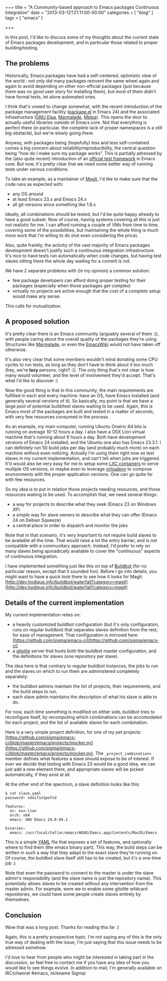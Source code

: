 +++
title = "A Community-based approach to Emacs packages Continuous Integration"
date = "2013-03-12T21:11:00-00:00"
categories = [ "blog" ]
tags = [ "emacs" ]

+++

In this post, I'd like to discuss some of my thoughts about the current state
of Emacs packages development, and in particular those related to proper
building/testing.

## The problems

Historically, Emacs packages have had a self-centered, optimistic view of the
world : not only did many packages reinvent the same wheel again and again to
avoid depending on other non-official packages (just because there was no good
user story for installing them), but most of them didn't have formal tests, let
alone automated ones.

I think that's vowed to change somewhat, with the recent introduction of the
package management facility
([package.el](http://repo.or.cz/w/emacs.git/blob_plain/HEAD:/lisp/emacs-lisp/package.el)
in Emacs 24) and the associated infrastructure
([GNU Elpa](http://elpa.gnu.org/), [Marmalade](http://marmalade-repo.org/),
[Melpa](http://melpa.milkbox.net/)). This opens the door to actually useful
libraries outside of Emacs core. Not that everything is perfect there (in
particular, the complete lack of proper namespaces is a still big obstacle),
but we're slowly going there.

Anyway, with packages being (hopefully) less and less self-contained comes
a big concern about reliability/reproducibility, the central question being
"how do I make sure my package works". This is partially adressed by the (also
quite recent) introduction of an
[official test framework](http://www.emacswiki.org/emacs/ErtTestLibrary) in
Emacs core.  But now, it's pretty clear that we need some better way of running
tests under various conditions.

To take an example, as a maintainer of [Magit](http://magit.github.com/magit/),
I'd like to make sure that the code runs as expected with:

*  any OS around
*  at least Emacs 23.x and Emacs 24.x
*  all git versions since something like 1.6.x

Ideally, all combinations should be tested, but I'd be quite happy already to
have a good subset.  Now of course, having systems covering all this is just
not realistic for me. I can afford running a couple of VMs from time to time,
covering some of the possibilities, but maintaining the whole thing is much
more work that I'm willing to do (not even considering the price).

Also, quite frankly, the activity of the vast majority of Emacs packages
development doesn't justify such a continuous integration infrastructure.
It's nice to have tests run automatically when code changes, but having test
slaves sitting there the whole day waiting for a commit is not.

We have 2 separate problems with (in my opinion) a common solution:

*  few package developers can afford doing proper testing for their packages
   (especially when those packages get complex)
*  virtually no projects are active enough that the cost of a complete setup
   would make any sense.

This calls for mutualization.

## A proposed solution

It's pretty clear there is an Emacs community (arguably several of them :)),
with people caring about the overall quality of the packages they're using.
Structures like [Marmalade](http://marmalade-repo.org/), or even the
[EmacsWiki](http://www.emacswiki.org) would not have taken off otherwise.

It's also very clear that some members wouldn't mind donating some CPU cycles
to run tests, as long as they don't have to think about it too much (hey, we're
**lazy** persons, right? :)). The only thing that's not clear is how many would
volunteer, and the level of involvement they'd accept. That's what I'd like to
discover :)

Now the good thing is that in this community, the main requirements are
fulfilled in each and every machine: have an OS, have Emacs installed (and
generally several versions of it). So basically, my point is that we have
a large pool of potential build/test slaves waiting to be used.  Again, this is
Emacs most of the packages are built and tested in a matter of seconds, with
very few resources consumed in the process.

As an example, my main computer, running Ubuntu Oneiric 64 bits is running on
average 10-12 hours a day. I also have a OSX Lion virtual machine that's
running about 6 hours a day. Both have development versions of Emacs 24
installed, and the Ubuntu one also has Emacs 23.3.1. I can definitely run 50
build jobs per day (and probably much more) on each machine without even
noticing. Actually I'm using them right now as test slaves in my current
implementation, and can't tell when jobs are triggered.  It'd would also be
very easy for me to setup some [LXC containers](http://lxc.teegra.net/) to
serve multiple OS versions, or maybe even to leverage
[virtualenv](http://pypi.python.org/pypi/virtualenv) to compose environments
with the proper application versions. One can go quite far with few resources.

So my idea is to put in relation those projects needing resources, and those
resources waiting to be used. To accomplish that, we need several things:

*  a way for projects to describe what they seek (Emacs 23 on Windows XP)
*  a *simple* way for slave owners to describe what they can offer (Emacs 24 on
   Debian Squeeze)
*  a central place in order to dispatch and monitor the jobs

Note that in that scenario, it's very important to *not* require build slaves
to be available all the time. That would raise a lot the entry barrier, and is
not compatible with a communitary approach. Instead, I'd prefer to rely on many
slaves being sporadically available to cover the "continuous" aspects of
continuous integration.

I have implemented something just like this on top of
[Buildbot](http://trac.buildbot.net/) (for no particular reason, except that it
sounded fun).  Before I go into details, you might want to have a quick look
there to see how it looks for
Magit:[http://dev.hodique.info/buildbot/waterfall?category=magit](http://dev.hodique.info/buildbot/waterfall?category=magit)

## Details of the current implementation

My current implementation relies on:

*  a heavily customized buildbot configuration (but it's only configuration,
   runs on regular buildbot) that separates slaves definition from the rest,
   for ease of management. That configuration is mirrored here:
   [https://github.com/sigma/emacs-ci](https://github.com/sigma/emacs-ci)
*  a [gitolite](https://github.com/sitaramc/gitolite) server that hosts both
   the buildbot master configuration, and the definitions for slaves (one
   repository per slave).

The idea here is that contrary to regular buildbot instances, the jobs to run
and the slaves on which to run them are administered completely separately:

*  the buildbot admins maintain the list of projects, their requirements, and
   the build steps to run.
*  each slave admin maintains the description of what his slave is able to do.

For now, each time something is modified on either side, buildbot tries to
reconfigure itself, by recomputing which combinations can be accomodated for
each project, and the list of available slaves for each combination.

Here is a very simple project definition, for one of my pet projects:
[https://github.com/sigma/emacs-ci/blob/master/emacs/projects/mocker.py](https://github.com/sigma/emacs-ci/blob/master/emacs/projects/mocker.py). The
`_project_combinations` member defines what features a slave should expose to
be of interest. If ever we decide that testing with Emacs 23 would be a good
idea, we can just add a new element there, and appropriate slaves will be
picked automatically, if they exist at all.

At the other end of the spectrum, a slave definition looks like this:

```
$ cat slave.yaml
password: sdoifio1pofsd

features:
  os: osx-lion
  arch: x64
  emacs: GNU Emacs 24.0.94.1

binaries:
  emacs: /usr/local/Cellar/emacs/HEAD/Emacs.app/Contents/MacOS/Emacs
```

This is a simple [YAML](http://yaml.org/) file that exposes a set of features,
and optionally where to find them (the emacs binary part). This way, the build
steps can be written in such a way that they adapt to the exact slave they're
running on. Of course, the buildbot slave itself still has to be created, but
it's a one-time job :)

Note that even the password to connect to the master is under the slave admin's
responsibility (and the slave name is just the repository name). This
potentially allows slaves to be created without any intervention from the
master admin. For example, were we to enable some gitolite wildcard
repositories, we could have some people create slaves entirely by themselves.

## Conclusion

Wow that was a long post. Thanks for reading this far :)

Again, this is a pretty prospective topic. I'm not saying any of this is the
only true way of dealing with the issue, I'm just saying that this issue needs
to be adressed somehow.

I'd love to hear from people who might be interested in taking part in the
discussion, so feel free to contact me if you have any idea of how you would
like to see things evolve. In addition to mail, I'm generally available on
IRC(channel #emacs, nickname Sigma)
